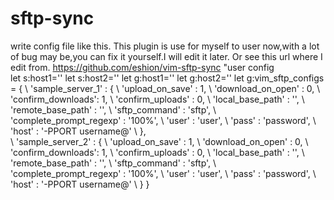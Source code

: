 # sftp-sync
write config file like this. This plugin is use for myself to user now,with a lot of bug may be,you can fix it yourself.I will edit it later. Or see this url where I edit from.
https://github.com/eshion/vim-sftp-sync
"user config                                                                                              
let s:host1=''
let s:host2=''
let g:host1=''
let g:host2=''
let g:vim_sftp_configs = { 
\      'sample_server_1' : { 
\       'upload_on_save'   : 1,
\       'download_on_open' : 0,
\       'confirm_downloads': 1,
\       'confirm_uploads'  : 0,
\       'local_base_path'  : '',
\       'remote_base_path' : '',
\       'sftp_command' : 'sftp',
\       'complete_prompt_regexp' : '100\%',
\       'user' : 'user',
\       'pass' : 'password',
\       'host' : '-PPORT username@'
\   },  
\      'sample_server_2' : { 
\       'upload_on_save'   : 1,
\       'download_on_open' : 0,
\       'confirm_downloads': 1,
\       'confirm_uploads'  : 0,
\       'local_base_path'  : '',
\       'remote_base_path' : '',
\       'sftp_command' : 'sftp',
\       'complete_prompt_regexp' : '100\%',
\       'user' : 'user',
\       'pass' : 'password',
\       'host' : '-PPORT username@'
\   }
\}
